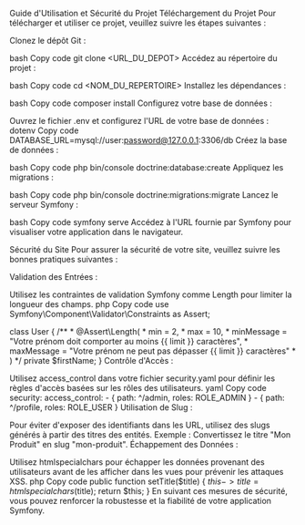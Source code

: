 
Guide d'Utilisation et Sécurité du Projet
Téléchargement du Projet
Pour télécharger et utiliser ce projet, veuillez suivre les étapes suivantes :

Clonez le dépôt Git :

bash
Copy code
git clone <URL_DU_DEPOT>
Accédez au répertoire du projet :

bash
Copy code
cd <NOM_DU_REPERTOIRE>
Installez les dépendances :

bash
Copy code
composer install
Configurez votre base de données :

Ouvrez le fichier .env et configurez l'URL de votre base de données :
dotenv
Copy code
DATABASE_URL=mysql://user:password@127.0.0.1:3306/db
Créez la base de données :

bash
Copy code
php bin/console doctrine:database:create
Appliquez les migrations :

bash
Copy code
php bin/console doctrine:migrations:migrate
Lancez le serveur Symfony :

bash
Copy code
symfony serve
Accédez à l'URL fournie par Symfony pour visualiser votre application dans le navigateur.

Sécurité du Site
Pour assurer la sécurité de votre site, veuillez suivre les bonnes pratiques suivantes :

Validation des Entrées :

Utilisez les contraintes de validation Symfony comme Length pour limiter la longueur des champs.
php
Copy code
use Symfony\Component\Validator\Constraints as Assert;

class User
{
    /**
     * @Assert\Length(
     *      min = 2,
     *      max = 10,
     *      minMessage = "Votre prénom doit comporter au moins {{ limit }} caractères",
     *      maxMessage = "Votre prénom ne peut pas dépasser {{ limit }} caractères"
     * )
     */
    private $firstName;
}
Contrôle d'Accès :

Utilisez access_control dans votre fichier security.yaml pour définir les règles d'accès basées sur les rôles des utilisateurs.
yaml
Copy code
security:
    access_control:
        - { path: ^/admin, roles: ROLE_ADMIN }
        - { path: ^/profile, roles: ROLE_USER }
Utilisation de Slug :

Pour éviter d'exposer des identifiants dans les URL, utilisez des slugs générés à partir des titres des entités.
Exemple : Convertissez le titre "Mon Produit" en slug "mon-produit".
Échappement des Données :

Utilisez htmlspecialchars pour échapper les données provenant des utilisateurs avant de les afficher dans les vues pour prévenir les attaques XSS.
php
Copy code
public function setTitle($title)
{
    $this->title = htmlspecialchars($title);
    return $this;
}
En suivant ces mesures de sécurité, vous pouvez renforcer la robustesse et la fiabilité de votre application Symfony.
